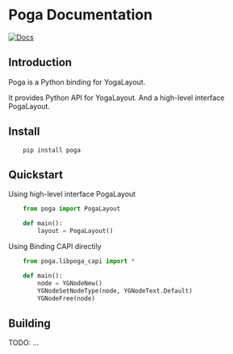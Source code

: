 Poga Documentation
=================

[![Docs](https://img.shields.io/badge/docs-latest-informational)](https://dzhsurf.github.io/poga/)

Introduction
-----------------

Poga is a Python binding for YogaLayout.

It provides Python API for YogaLayout. And a high-level interface PogaLayout.

Install
-------

```shell
    pip install poga
```

Quickstart
----------

Using high-level interface PogaLayout

```python
    from poga import PogaLayout

    def main():
        layout = PogaLayout()
```

Using Binding CAPI directily

```python
    from poga.libpoga_capi import *

    def main():
        node = YGNodeNew()
        YGNodeSetNodeType(node, YGNodeText.Default)
        YGNodeFree(node)
```

Building
--------

TODO: ...
